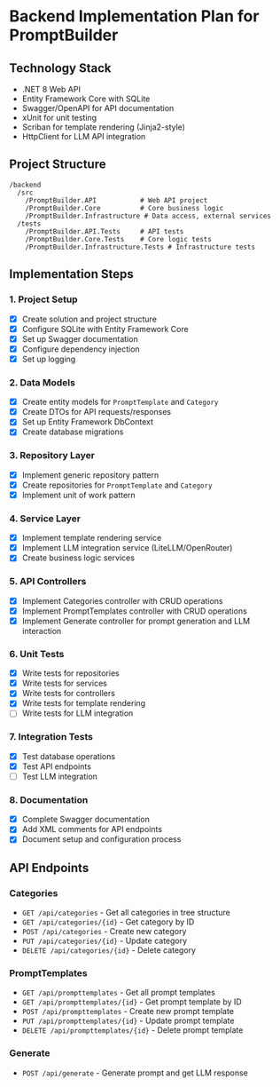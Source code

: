 # Backend Implementation Plan for PromptBuilder

## Technology Stack
- .NET 8 Web API
- Entity Framework Core with SQLite
- Swagger/OpenAPI for API documentation
- xUnit for unit testing
- Scriban for template rendering (Jinja2-style)
- HttpClient for LLM API integration

## Project Structure
```
/backend
  /src
    /PromptBuilder.API           # Web API project
    /PromptBuilder.Core          # Core business logic
    /PromptBuilder.Infrastructure # Data access, external services
  /tests
    /PromptBuilder.API.Tests     # API tests
    /PromptBuilder.Core.Tests    # Core logic tests
    /PromptBuilder.Infrastructure.Tests # Infrastructure tests
```

## Implementation Steps

### 1. Project Setup
- [x] Create solution and project structure
- [x] Configure SQLite with Entity Framework Core
- [x] Set up Swagger documentation
- [x] Configure dependency injection
- [x] Set up logging

### 2. Data Models
- [x] Create entity models for `PromptTemplate` and `Category`
- [x] Create DTOs for API requests/responses
- [x] Set up Entity Framework DbContext
- [x] Create database migrations

### 3. Repository Layer
- [x] Implement generic repository pattern
- [x] Create repositories for `PromptTemplate` and `Category`
- [x] Implement unit of work pattern

### 4. Service Layer
- [x] Implement template rendering service
- [x] Implement LLM integration service (LiteLLM/OpenRouter)
- [x] Create business logic services

### 5. API Controllers
- [x] Implement Categories controller with CRUD operations
- [x] Implement PromptTemplates controller with CRUD operations
- [x] Implement Generate controller for prompt generation and LLM interaction

### 6. Unit Tests
- [x] Write tests for repositories
- [x] Write tests for services
- [x] Write tests for controllers
- [x] Write tests for template rendering
- [ ] Write tests for LLM integration

### 7. Integration Tests
- [x] Test database operations
- [x] Test API endpoints
- [ ] Test LLM integration

### 8. Documentation
- [x] Complete Swagger documentation
- [x] Add XML comments for API endpoints
- [x] Document setup and configuration process

## API Endpoints

### Categories
- `GET /api/categories` - Get all categories in tree structure
- `GET /api/categories/{id}` - Get category by ID
- `POST /api/categories` - Create new category
- `PUT /api/categories/{id}` - Update category
- `DELETE /api/categories/{id}` - Delete category

### PromptTemplates
- `GET /api/prompttemplates` - Get all prompt templates
- `GET /api/prompttemplates/{id}` - Get prompt template by ID
- `POST /api/prompttemplates` - Create new prompt template
- `PUT /api/prompttemplates/{id}` - Update prompt template
- `DELETE /api/prompttemplates/{id}` - Delete prompt template

### Generate
- `POST /api/generate` - Generate prompt and get LLM response
